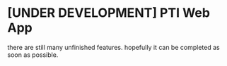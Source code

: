 # [UNDER DEVELOPMENT] PTI Web App

there are still many unfinished features. hopefully it can be completed as soon as possible.

